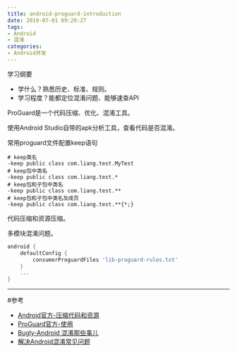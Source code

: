 ```yaml
---
title: android-proguard-introduction
date: 2019-07-01 09:29:27
tags:
- Android
- 混淆
categories:
- Android开发
---
```




学习纲要

- 学什么？熟悉历史、标准、规则。 
- 学习程度？能都定位混淆问题、能够速查API 



ProGuard是一个代码压缩、优化、混淆工具。

使用Android Studio自带的apk分析工具，查看代码是否混淆。

常用proguard文件配置keep语句

```properties
# keep类名
-keep public class com.liang.test.MyTest
# keep包中类名
-keep public class com.liang.test.*
# keep包和子包中类名
-keep public class com.liang.test.**
# keep包和子包中类名及成员
-keep public class com.liang.test.**{*;}
```

代码压缩和资源压缩。

多模块混淆问题。

```groovy
android {
    defaultConfig {
        consumerProguardFiles 'lib-proguard-rules.txt'
    }
    ...
}
```

---



#参考

- [Android官方-压缩代码和资源](https://developer.android.com/studio/build/shrink-code.html)
- [ProGuard官方-使用](https://www.guardsquare.com/en/products/proguard/manual/usage)
- [Bugly-Android 混淆那些事儿](https://zhuanlan.zhihu.com/p/27582991)
- [解决Android混淆常见问题](https://yuweiguocn.github.io/troubleshooting-proguard-issues-on-android/)